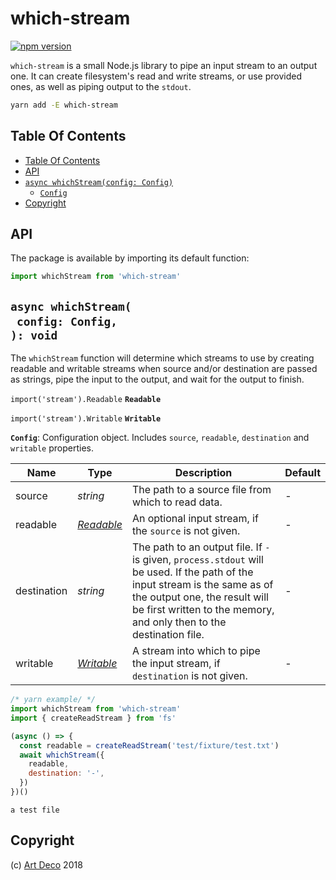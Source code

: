 # which-stream

[![npm version](https://badge.fury.io/js/which-stream.svg)](https://npmjs.org/package/which-stream)

`which-stream` is a small Node.js library to pipe an input stream to an output one. It can create filesystem's read and write streams, or use provided ones, as well as piping output to the `stdout`.

```sh
yarn add -E which-stream
```

## Table Of Contents

- [Table Of Contents](#table-of-contents)
- [API](#api)
- [`async whichStream(config: Config)`](#async-whichstreamconfig-config-void)
  * [`Config`](#config)
- [Copyright](#copyright)

## API

The package is available by importing its default function:

```js
import whichStream from 'which-stream'
```

## `async whichStream(`<br/>&nbsp;&nbsp;`config: Config,`<br/>`): void`

The `whichStream` function will determine which streams to use by creating readable and writable streams when source and/or destination are passed as strings, pipe the input to the output, and wait for the output to finish.

`import('stream').Readable` __<a name="readable">`Readable`</a>__

`import('stream').Writable` __<a name="writable">`Writable`</a>__

__<a name="config">`Config`</a>__: Configuration object. Includes `source`, `readable`, `destination` and `writable` properties.

| Name | Type | Description | Default |
| ---- | ---- | ----------- | ------- |
| source | _string_ | The path to a source file from which to read data. | - |
| readable | [_Readable_](#readable) | An optional input stream, if the `source` is not given. | - |
| destination | _string_ | The path to an output file. If `-` is given, `process.stdout` will be used. If the path of the input stream is the same as of the output one, the result will be first written to the memory, and only then to the destination file. | - |
| writable | [_Writable_](#writable) | A stream into which to pipe the input stream, if `destination` is not given. | - |

```js
/* yarn example/ */
import whichStream from 'which-stream'
import { createReadStream } from 'fs'

(async () => {
  const readable = createReadStream('test/fixture/test.txt')
  await whichStream({
    readable,
    destination: '-',
  })
})()
```

```
a test file
```

## Copyright

(c) [Art Deco][1] 2018

[1]: https://artdeco.bz
